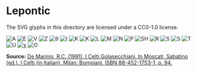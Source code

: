 # Lepontic
The SVG glyphs in this directory are licensed under a CC0-1.0 license.

![A](./LeponticA-01.svg) ![E](./LeponticE-01.svg) ![V](./LeponticV-01.svg) ![Z](./LeponticZ-01.svg) ![θ](./Leponticθ-01.svg) ![I](./LeponticI-01.svg) ![K](./LeponticK-01.svg) ![K](./LeponticK-02.svg) ![L](./LeponticL-01.svg) ![M](./LeponticM-01.svg) ![N](./LeponticN-01.svg) ![P](./LeponticP-01.svg) ![SH](./LeponticSH-01.svg) ![R](./LeponticR-01.svg) ![S](./LeponticS-01.svg) ![S](./LeponticS-02.svg) ![T](./LeponticT-01.svg) ![U](./LeponticU-01.svg) ![χ](./Leponticχ-01.svg) ![O](./LeponticO-01.svg) 

**Source:** [De Marinis, R.C. (1991). I Celti Golasecchiani. In Moscati, Sabatino (ed.). I Celti (in Italian). Milan: Bompiani. ISBN 88-452-1753-1, p. 94.](https://web.archive.org/web/20110302015510/http://www.univie.ac.at/indogermanistik/download/Stifter/oldcelt2008_2_lepontic.pdf)
